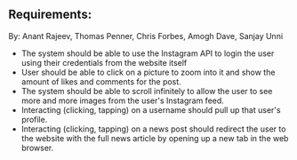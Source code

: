 ## Requirements: 

By: Anant Rajeev, Thomas Penner, Chris Forbes, Amogh Dave, Sanjay Unni

* The system should be able to use the Instagram API to login the user using their credentials from the website itself 
 
* User should be able to click on a picture to zoom into it and show the amount of likes and comments for the post. 
 
* The system should be able to scroll infinitely to allow the user to see more and more images from the user's Instagram feed. 
 
* Interacting (clicking, tapping) on a username should pull up that user's profile. 
 
* Interacting (clicking, tapping) on a news post should redirect the user to the website with the full news article by opening up a new tab in the web browser. 
